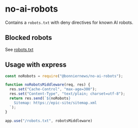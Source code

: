 # no-ai-robots

Contains a `robots.txt` with deny directives for known AI robots.

## Blocked robots

See [robots.txt](robots.txt)

## Usage with express

```js
const noRobots = require("@bonniernews/no-ai-robots");

function noRobotsMiddleware(req, res) {
  res.set("Cache-Control", "max-age=300");
  res.set("Content-Type", "text/plain; charset=utf-8");
  return res.send(`${noRobots}
    Sitemap: https://epic-site/sitemap.xml
  `);
}

app.use("/robots.txt", robotsMiddleware)
```